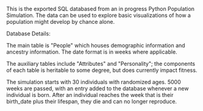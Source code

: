 This is the exported SQL databased from an in progress Python Population Simulation.
The data can be used to explore basic visualizations of how a population might develop by chance alone.

Database Details:

The main table is "People" which houses demographic information and ancestry information. The date format is in weeks where applicable.

The auxiliary tables include "Attributes" and "Personality"; the components of each table is heritable to some degree, but does currently impact fitness.

The simulation starts with 30 individuals with randomized ages.
5000 weeks are passed, with an entry added to the database whenever a new individual is born.
After an individual reaches the week that is their birth_date plus their lifespan, they die and can no longer reproduce.
